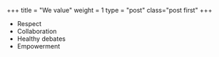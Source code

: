 +++
title = "We value"
weight = 1
type = "post"
class="post first"
+++

* Respect
* Collaboration
* Healthy debates
* Empowerment


